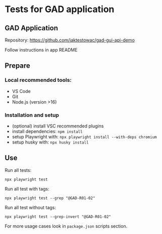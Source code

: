 # Tests for GAD application

## GAD Application

Repository: https://github.com/jaktestowac/gad-gui-api-demo

Follow instructions in app README

## Prepare

### Local recommended tools:

- VS Code
- Git
- Node.js (version >16)

### Installation and setup

- (optional) install VSC recommended plugins
- install dependencies: `npm install`
- setup Playwright with: `npx playwright install --with-deps chromium`
- setup husky with: `npx husky install`

## Use

Run all tests:

```
npx playwright test
```

Run all test with tags:

```
npx playwright test --grep "@GAD-R01-02"
```

Run all test without tags:

```
npx playwright test --grep-invert "@GAD-R01-02"
```

For more usage cases look in `package.json` scripts section.
